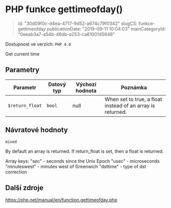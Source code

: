 PHP funkce gettimeofday()
================================

> id: "30d09f0c-d4ea-4717-9d52-a674c79f0342"
> slugCS: funkce-gettimeofday
> publicationDate: "2019-09-11 10:04:03"
> mainCategoryId: "0eeab3a7-a54b-46db-a253-ca6100145648"

Dostupnost ve verzích: `PHP 4.0`

Get current time


Parametry
--------------

| Parametr | Datový typ | Výchozí hodnota | Poznámka |
|-----|-----|-----|-----|
| `$return_float` | `bool` | null | When set to true, a float instead of an array is returned. |


Návratové hodnoty
----------------

`mixed`

By default an array is returned. If return_float
is set, then a float is returned.
</p>
<p>
Array keys:
"sec" - seconds since the Unix Epoch
"usec" - microseconds
"minuteswest" - minutes west of Greenwich
"dsttime" - type of dst correction

Další zdroje
------------

https://php.net/manual/en/function.gettimeofday.php
